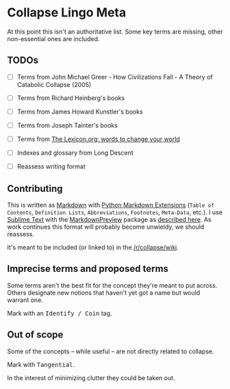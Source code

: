 # Collapse Lingo Meta

At this point this isn't an authoritative list. Some key terms are missing, other non-essential ones are included.

## TODOs

- [ ] Terms from John Michael Greer - How Civilizations Fall - A Theory of Catabolic Collapse (2005)
- [ ] Terms from Richard Heinberg's books
- [ ] Terms from James Howard Kunstler's books
- [ ] Terms from Joseph Tainter's books
- [ ] Terms from [The Lexicon.org: words to change your world](http://www.thelexicon.org/)
- [ ] Indexes and glossary from Long Descent
- [ ] Reassess writing format


## Contributing

This is written as [Markdown](https://en.wikipedia.org/wiki/Markdown) with [Python Markdown Extensions](https://python-markdown.github.io/extensions/) (`Table of Contents`, `Definition Lists`, `Abbreviations`, `Footnotes`, `Meta-Data`, etc.). I use [Sublime Text](https://www.sublimetext.com/ "A sophisticated text editor for code, markup and prose") with the [MarkdownPreview](https://packagecontrol.io/packages/MarkdownPreview) package as [described here](https://forum.sublimetext.com/t/what-do-you-guys-use-for-previewing-markdown-these-days-looking-for-an-omnimarkuppreviewer-replacement/36587).
As work continues this format will probably become unwieldy, we should reassess.

It's meant to be included (or linked to) in the [/r/collapse/wiki](https://www.reddit.com/r/collapse/wiki/index).


## Imprecise terms and proposed terms

Some terms aren't the best fit for the concept they're meant to put across.
Others designate new notions that haven't yet got a name but would warrant one.

Mark with an <kbd>Identify / Coin</kbd> tag.

## Out of scope

Some of the concepts – while useful – are not directly related to collapse.

Mark with <kbd>Tangential</kbd>.

In the interest of minimizing clutter they could be taken out.
